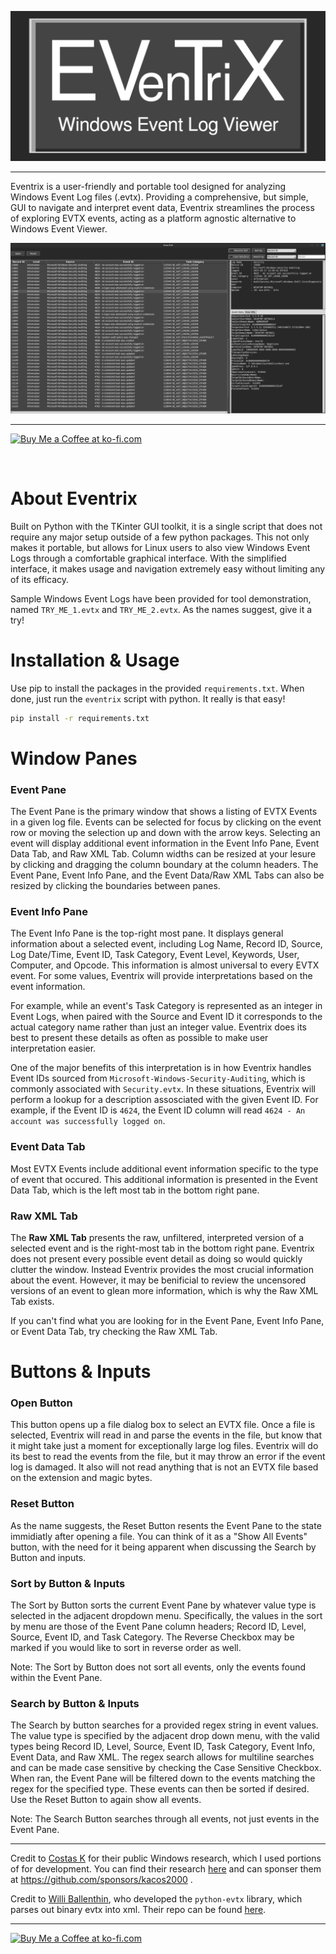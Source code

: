 ![Alt Text](./pics/eventrix.png)

___


Eventrix is a user-friendly and portable tool designed for analyzing Windows Event Log files (.evtx). Providing a comprehensive, but simple, GUI to navigate and interpret event data, Eventrix streamlines the process of exploring EVTX events, acting as a platform agnostic alternative to Windows Event Viewer.


![Alt Text](./pics/screenshot1.png)
___
<a href='https://ko-fi.com/jacobmoore314' target='_blank'><img height='35' style='border:0px;height:46px;' src='https://az743702.vo.msecnd.net/cdn/kofi3.png?v=0' border='0' alt='Buy Me a Coffee at ko-fi.com' /></a>

<br>

# About Eventrix
Built on Python with the TKinter GUI toolkit, it is a single script that does not require any major setup outside of a few python packages. This not only makes it portable, but allows for Linux users to also view Windows Event Logs through a comfortable graphical interface. With the simplified interface, it makes usage and navigation extremely easy without limiting any of its efficacy.

Sample Windows Event Logs have been provided for tool demonstration, named `TRY_ME_1.evtx` and `TRY_ME_2.evtx`. As the names suggest, give it a try!

# Installation & Usage
Use pip to install the packages in the provided `requirements.txt`. When done, just run the `eventrix` script with python. It really is that easy!
```bash
pip install -r requirements.txt
```

# Window Panes
### Event Pane
The Event Pane is the primary window that shows a listing of EVTX Events in a given log file. Events can be selected for focus by clicking on the event row or moving the selection up and down with the arrow keys. Selecting an event will display additional event information in the Event Info Pane, Event Data Tab, and Raw XML Tab. Column widths can be resized at your lesure by clicking and dragging the column boundary at the column headers. The Event Pane, Event Info Pane, and the Event Data/Raw XML Tabs can also be resized by clicking the boundaries between panes.

### Event Info Pane
The Event Info Pane is the top-right most pane. It displays general information about a selected event, including Log Name, Record ID, Source, Log Date/Time, Event ID, Task Category, Event Level, Keywords, User, Computer, and Opcode. This information is almost universal to every EVTX event. For some values, Eventrix will provide interpretations based on the event information.

For example, while an event's Task Category is represented as an integer in Event Logs, when paired with the Source and Event ID it corresponds to the actual category name rather than just an integer value. Eventrix does its best to present these details as often as possible to make user interpretation easier.

One of the major benefits of this interpretation is in how Eventrix handles Event IDs sourced from `Microsoft-Windows-Security-Auditing`, which is commonly associated with `Security.evtx`. In these situations, Eventrix will perform a lookup for a description assosciated with the given Event ID. For example, if the Event ID is `4624`, the Event ID column will read `4624 - An account was successfully logged on`.

### Event Data Tab
Most EVTX Events include additional event information specific to the type of event that occured. This additional information is presented in the Event Data Tab, which is the left most tab in the bottom right pane.

### Raw XML Tab
The __Raw XML Tab__ presents the raw, unfiltered, interpreted version of a selected event and is the right-most tab in the bottom right pane. Eventrix does not present every possible event detail as doing so would quickly clutter the window. Instead Eventrix provides the most crucial information about the event. However, it may be benificial to review the uncensored versions of an event to glean more information, which is why the Raw XML Tab exists.

If you can't find what you are looking for in the Event Pane, Event Info Pane, or Event Data Tab, try checking the Raw XML Tab.

# Buttons & Inputs

### Open Button
This button opens up a file dialog box to select an EVTX file. Once a file is selected, Eventrix will read in and parse the events in the file, but know that it might take just a moment for exceptionally large log files. Eventrix will do its best to read the events from the file, but it may throw an error if the event log is damaged. It also will not read anything that is not an EVTX file based on the extension and magic bytes.

### Reset Button
As the name suggests, the Reset Button resents the Event Pane to the state immidiatly after opening a file. You can think of it as a "Show All Events" button, with the need for it being apparent when discussing the Search by Button and inputs.

### Sort by Button & Inputs
The Sort by Button sorts the current Event Pane by whatever value type is selected in the adjacent dropdown menu. Specifically, the values in the sort by menu are those of the Event Pane column headers; Record ID, Level, Source, Event ID, and Task Category. The Reverse Checkbox may be marked if you would like to sort in reverse order as well.

Note: The Sort by Button does not sort all events, only the events found within the Event Pane.

### Search by Button & Inputs
The Search by button searches for a provided regex string in event values. The value type is specified by the adjacent drop down menu, with the valid types being Record ID, Level, Source, Event ID, Task Category, Event Info, Event Data, and Raw XML. The regex search allows for multiline searches and can be made case sensitive by checking the Case Sensitive Checkbox. When ran, the Event Pane will be filtered down to the events matching the regex for the specified type. These events can then be sorted if desired. Use the Reset Button to again show all events.

Note: The Search Button searches through all events, not just events in the Event Pane.


___
Credit to [Costas K](https://github.com/kacos2000) for their public Windows research, which I used portions of for development. You can find their research [here](https://github.com/kacos2000/Win10/tree/master) and can sponser them at https://github.com/sponsors/kacos2000 .


Credit to [Willi Ballenthin](https://github.com/williballenthin), who developed the `python-evtx` library, which parses out binary evtx into xml. Their repo can be found [here](https://github.com/williballenthin/python-evtx).
___

<a href='https://ko-fi.com/jacobmoore314' target='_blank'><img height='35' style='border:0px;height:46px;' src='https://az743702.vo.msecnd.net/cdn/kofi3.png?v=0' border='0' alt='Buy Me a Coffee at ko-fi.com' /></a>
